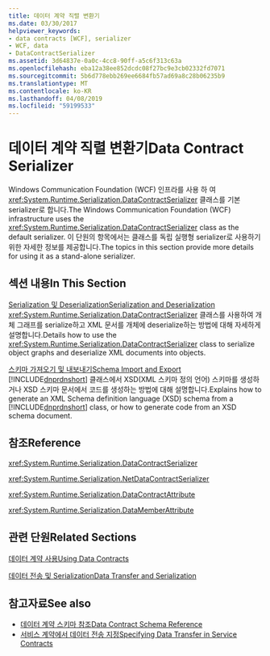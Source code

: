 ```yaml
---
title: 데이터 계약 직렬 변환기
ms.date: 03/30/2017
helpviewer_keywords:
- data contracts [WCF], serializer
- WCF, data
- DataContractSerializer
ms.assetid: 3d64837e-0a0c-4cc8-90ff-a5c6f313c63a
ms.openlocfilehash: eba12a38ee852dcdc08f27bc9e3cb02332fd7071
ms.sourcegitcommit: 5b6d778ebb269ee6684fb57ad69a8c28b06235b9
ms.translationtype: MT
ms.contentlocale: ko-KR
ms.lasthandoff: 04/08/2019
ms.locfileid: "59199533"
---
```

# <a name="data-contract-serializer"></a><span data-ttu-id="70ef8-102">데이터 계약 직렬 변환기</span><span class="sxs-lookup"><span data-stu-id="70ef8-102">Data Contract Serializer</span></span>
<span data-ttu-id="70ef8-103">Windows Communication Foundation (WCF) 인프라를 사용 하 여 <xref:System.Runtime.Serialization.DataContractSerializer> 클래스를 기본 serializer로 합니다.</span><span class="sxs-lookup"><span data-stu-id="70ef8-103">The Windows Communication Foundation (WCF) infrastructure uses the <xref:System.Runtime.Serialization.DataContractSerializer> class as the default serializer.</span></span> <span data-ttu-id="70ef8-104">이 단원의 항목에서는 클래스를 독립 실행형 serializer로 사용하기 위한 자세한 정보를 제공합니다.</span><span class="sxs-lookup"><span data-stu-id="70ef8-104">The topics in this section provide more details for using it as a stand-alone serializer.</span></span>  
  
## <a name="in-this-section"></a><span data-ttu-id="70ef8-105">섹션 내용</span><span class="sxs-lookup"><span data-stu-id="70ef8-105">In This Section</span></span>  
 [<span data-ttu-id="70ef8-106">Serialization 및 Deserialization</span><span class="sxs-lookup"><span data-stu-id="70ef8-106">Serialization and Deserialization</span></span>](../../../../docs/framework/wcf/feature-details/serialization-and-deserialization.md)  
 <span data-ttu-id="70ef8-107"><xref:System.Runtime.Serialization.DataContractSerializer> 클래스를 사용하여 개체 그래프를 serialize하고 XML 문서를 개체에 deserialize하는 방법에 대해 자세하게 설명합니다.</span><span class="sxs-lookup"><span data-stu-id="70ef8-107">Details how to use the <xref:System.Runtime.Serialization.DataContractSerializer> class to serialize object graphs and deserialize XML documents into objects.</span></span>  
  
 [<span data-ttu-id="70ef8-108">스키마 가져오기 및 내보내기</span><span class="sxs-lookup"><span data-stu-id="70ef8-108">Schema Import and Export</span></span>](../../../../docs/framework/wcf/feature-details/schema-import-and-export.md)  
 <span data-ttu-id="70ef8-109">[!INCLUDE[dnprdnshort](../../../../includes/dnprdnshort-md.md)] 클래스에서 XSD(XML 스키마 정의 언어) 스키마를 생성하거나 XSD 스키마 문서에서 코드를 생성하는 방법에 대해 설명합니다.</span><span class="sxs-lookup"><span data-stu-id="70ef8-109">Explains how to generate an XML Schema definition language (XSD) schema from a [!INCLUDE[dnprdnshort](../../../../includes/dnprdnshort-md.md)] class, or how to generate code from an XSD schema document.</span></span>  
  
## <a name="reference"></a><span data-ttu-id="70ef8-110">참조</span><span class="sxs-lookup"><span data-stu-id="70ef8-110">Reference</span></span>  
 <xref:System.Runtime.Serialization.DataContractSerializer>  
  
 <xref:System.Runtime.Serialization.NetDataContractSerializer>  
  
 <xref:System.Runtime.Serialization.DataContractAttribute>  
  
 <xref:System.Runtime.Serialization.DataMemberAttribute>  
  
## <a name="related-sections"></a><span data-ttu-id="70ef8-111">관련 단원</span><span class="sxs-lookup"><span data-stu-id="70ef8-111">Related Sections</span></span>  
 [<span data-ttu-id="70ef8-112">데이터 계약 사용</span><span class="sxs-lookup"><span data-stu-id="70ef8-112">Using Data Contracts</span></span>](../../../../docs/framework/wcf/feature-details/using-data-contracts.md)  
  
 [<span data-ttu-id="70ef8-113">데이터 전송 및 Serialization</span><span class="sxs-lookup"><span data-stu-id="70ef8-113">Data Transfer and Serialization</span></span>](../../../../docs/framework/wcf/feature-details/data-transfer-and-serialization.md)  
  
## <a name="see-also"></a><span data-ttu-id="70ef8-114">참고자료</span><span class="sxs-lookup"><span data-stu-id="70ef8-114">See also</span></span>

- [<span data-ttu-id="70ef8-115">데이터 계약 스키마 참조</span><span class="sxs-lookup"><span data-stu-id="70ef8-115">Data Contract Schema Reference</span></span>](../../../../docs/framework/wcf/feature-details/data-contract-schema-reference.md)
- [<span data-ttu-id="70ef8-116">서비스 계약에서 데이터 전송 지정</span><span class="sxs-lookup"><span data-stu-id="70ef8-116">Specifying Data Transfer in Service Contracts</span></span>](../../../../docs/framework/wcf/feature-details/specifying-data-transfer-in-service-contracts.md)
